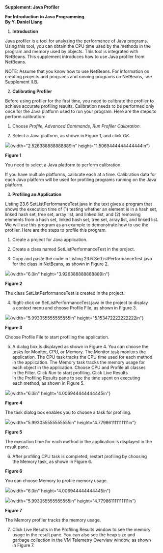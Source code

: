 **Supplement: Java Profiler**

**For Introduction to Java Programming\
By Y. Daniel Liang**

1.  **Introduction**

Java profiler is a tool for analyzing the performance of Java programs.
Using this tool, you can obtain the CPU time used by the methods in the
program and memory used by objects. This tool is integrated with
NetBeans. This supplement introduces how to use Java profiler from
NetBeans.

NOTE: Assume that you know how to use NetBeans. For information on
creating projects and programs and running programs on NetBeans, see
Supplement II.B.

2.  **Calibrating Profiler**

Before using profiler for the first time, you need to calibrate the
profiler to achieve accurate profiling results. Calibration needs to be
performed only once for the Java platform used to run your program. Here
are the steps to perform calibration:

1.  Choose *Profile*, *Advanced Commands*, *Run Profiler Calibration*.

2.  Select a Java platform, as shown in Figure 1, and click *OK*.

![](media/image1.jpeg){width="2.526388888888889in"
height="1.5069444444444444in"}

**Figure 1**

You need to select a Java platform to perform calibration.

If you have multiple platforms, calibrate each at a time. Calibration
data for each Java platform will be used for profiling programs running
on the Java platform.

3.  **Profiling an Application**

Listing 23.6 SetListPerformanceTest.java in the text gives a program
that shows the execution time of (1) testing whether an element is in a
hash set, linked hash set, tree set, array list, and linked list, and
(2) removing elements from a hash set, linked hash set, tree set, array
list, and linked list. We will use this program as an example to
demonstrate how to use the profiler. Here are the steps to profile this
program.

1.  Create a project for Java application.

2.  Create a class named SetListPerformanceTest in the project.

3.  Copy and paste the code in Listing 23.6 SetListPerformanceTest.java  
for the class in NetBeans, as shown in Figure 2.

![](media/image2.jpeg){width="6.0in" height="3.926388888888889in"}

**Figure 2**

The class SetListPerformanceTest is created in the project.

4.  Right-click on SetListPerformanceTest.java in the project to display  
a context menu and choose Profile File, as shown in Figure 3.

![](media/image3.jpeg){width="5.993055555555555in"
height="5.153472222222222in"}

**Figure 3**

Choose Profile File to start profiling the application.

5.  A dialog box is displayed as shown in Figure 4. You can choose the  
tasks for Monitor, CPU, or Memory. The Monitor task monitors the  
application. The CPU task tracks the CPU time used for each method  
in the application. The Memory task tracks the memory usage for  
each object in the application. Choose CPU and Profile all classes  
in the Filter. Click *Run* to start profiling. Click Live Results  
in the Profiling Results pane to see the time spent on executing  
each method, as shown in Figure 5.

![](media/image4.jpeg){width="6.0in" height="4.006944444444445in"}

**Figure 4**

The task dialog box enables you to choose a task for profiling.

![](media/image5.jpeg){width="5.993055555555555in"
height="4.779861111111111in"}

**Figure 5**

The execution time for each method in the application is displayed in
the result pane.

6.  After profiling CPU task is completed, restart profiling by choosing  
the Memory task, as shown in Figure 6.

**Figure 6**

You can choose Memory to profile memory usage.

![](media/image6.jpeg){width="6.0in" height="4.006944444444445in"}

![](media/image7.jpeg){width="5.993055555555555in"
height="4.779861111111111in"}

**Figure 7**

The Memory profiler tracks the memory usage.

7.  Click Live Results in the Profiling Results window to see the memory  
usage in the result pane. You can also see the heap size and  
garbage collection in the VM Telemetry Overview window, as shown  
in Figure 7.
